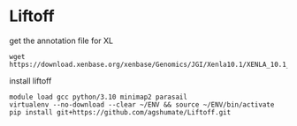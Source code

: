 # Liftoff

get the annotation file for XL
```
wget https://download.xenbase.org/xenbase/Genomics/JGI/Xenla10.1/XENLA_10.1_Xenbase.gtf.gz
```

install liftoff
```
module load gcc python/3.10 minimap2 parasail
virtualenv --no-download --clear ~/ENV && source ~/ENV/bin/activate
pip install git+https://github.com/agshumate/Liftoff.git
```
